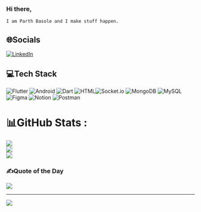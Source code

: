 ### Hi there,
`I am Parth Basole and I make stuff happen.`

## 🌐Socials
[![LinkedIn](https://img.shields.io/badge/LinkedIn-%230077B5.svg?logo=linkedin&logoColor=white)](https://www.linkedin.com/in/insanetech/) 

## 💻Tech Stack
![Flutter](https://img.shields.io/badge/flutter-%23323330.svg?style=for-the-badge&logo=flutter&logoColor=%23F7DF1E) ![Android](https://img.shields.io/badge/android-%23007ACC.svg?style=for-the-badge&logo=android&logoColor=white) ![Dart](https://img.shields.io/badge/Dart-%23000000.svg?style=for-the-badge&logo=Dart&logoColor=#00C7B7) 
 ![HTML](https://img.shields.io/badge/html-%230db7ed.svg?style=for-the-badge&logo=html&logoColor=white)![Socket.io](https://img.shields.io/badge/Socket.io-black?style=for-the-badge&logo=socket.io&badgeColor=010101) ![MongoDB](https://img.shields.io/badge/MongoDB-%234ea94b.svg?style=for-the-badge&logo=mongodb&logoColor=white) ![MySQL](https://img.shields.io/badge/mysql-%2300f.svg?style=for-the-badge&logo=mysql&logoColor=white) 	![Figma](https://img.shields.io/badge/figma-%23F24E1E.svg?style=for-the-badge&logo=figma&logoColor=white) ![Notion](https://img.shields.io/badge/Notion-%23000000.svg?style=for-the-badge&logo=notion&logoColor=white) ![Postman](https://img.shields.io/badge/Postman-FF6C37?style=for-the-badge&logo=postman&logoColor=white)



# 📊GitHub Stats :
![](https://github-readme-stats.vercel.app/api?username=parthbas0le&theme=react&hide_border=false&include_all_commits=true&count_private=true)<br/>
![](https://github-readme-streak-stats.herokuapp.com/?user=parthbas0le&theme=react&hide_border=false)<br/>
![](https://github-readme-stats.vercel.app/api/top-langs/?username=parthbas0le&theme=react&hide_border=false&include_all_commits=true&count_private=true&layout=compact)



### ✍️Quote of the Day
![](https://quotes-github-readme.vercel.app/api?type=horizontal&theme=dark)


---
[![](https://visitcount.itsvg.in/api?id=ashishmishra26&icon=8&color=3)](https://visitcount.itsvg.in)


